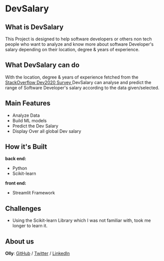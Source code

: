 # DevSalary

## What is DevSalary
This Project is designed to help software developers or others non tech people who want to analyze and know more about software Developer's salary depending on their location, degree & years of experience.

## What DevSalary can do
With the location, degree & years of experience fetched from the [StackOverflow Dev2020 Survey ](https://insights.stackoverflow.com/survey/2020) DevSalary can analyse and predict the range of Software Developer's salary according to the data given/selected.

## Main Features
- Analyze Data 
- Build ML models
- Predict the Dev Salary
- Display Over all global Dev salary 

## How it's Built
**back end:**
- Python
- Scikit-learn

**front end:**
- Streamlit Framework

## Challenges
- Using the Scikit-learn Library which I was not familiar with, took me longer to learn it. 

## About us
**Olly**: [GitHub](https://github.com/ollyimanishimwe) / [Twitter](https://twitter.com/OllyImanishimwe) / [LinkedIn](https://www.linkedin.com/in/ollyimanishimwe/)
